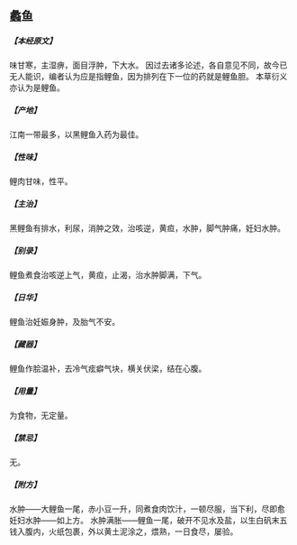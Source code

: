 ## 蠡鱼

##### 【本经原文】
味甘寒，主湿痹，面目浮肿，下大水。
因过去诸多论述，各自意见不同，故今已无人能识，编者认为应是指鲤鱼，因为排列在下一位的药就是鲤鱼胆。
本草衍义亦认为是鲤鱼。
##### 【产地】
江南一带最多，以黑鲤鱼入药为最佳。
##### 【性味】
鲤肉甘味，性平。
##### 【主治】
黑鲤鱼有排水，利尿，消肿之效，治咳逆，黄疸，水肿，脚气肿痛，妊妇水肿。
##### 【别录】
鲤鱼煮食治咳逆上气，黄疸，止渴，治水肿脚满，下气。
##### 【日华】
鲤鱼治妊娠身肿，及胎气不安。
##### 【藏器】
鲤鱼作脍温补，去冷气痃癖气块，横关伏梁，结在心腹。
##### 【用量】
为食物，无定量。
##### 【禁忌】
无。
##### 【附方】
水肿——大鲤鱼一尾，赤小豆一升，同煮食肉饮汁，一顿尽服，当下利，尽即愈
妊妇水肿——如上方。
水肿满胀——鲤鱼一尾，破开不见水及盐，以生白矾末五钱入腹内，火纸包裹，外以黄土泥涂之，煨熟，一日食尽，屡验。